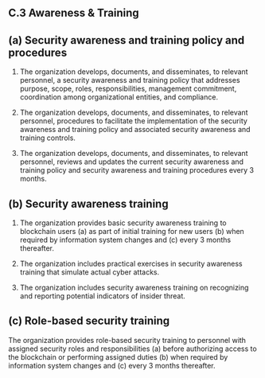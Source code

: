 C.3 Awareness & Training
-------------------------
## (a) Security awareness and training policy and procedures

1.	The organization develops, documents, and disseminates, to relevant personnel, a security awareness and training policy that addresses purpose, scope, roles, responsibilities, management commitment, coordination among organizational entities, and compliance.

2.	The organization develops, documents, and disseminates, to relevant personnel, procedures to facilitate the implementation of the security awareness and training policy and associated security awareness and training controls.

3.	The organization develops, documents, and disseminates, to relevant personnel, reviews and updates the current security awareness and training policy and security awareness and training procedures every 3 months.

## (b) Security awareness training

1.	The organization provides basic security awareness training to blockchain users (a) as part of initial training for new users (b) when required by information system changes and (c) every 3 months thereafter.

2.	The organization includes practical exercises in security awareness training that simulate actual cyber attacks.

3.	The organization includes security awareness training on recognizing and reporting potential indicators of insider threat.

## (c) Role-based security training
The organization provides role-based security training to personnel with assigned security roles and responsibilities (a) before authorizing access to the blockchain or performing assigned duties (b) when required by information system changes and (c) every 3 months thereafter.
